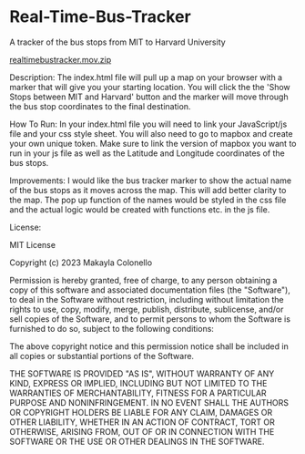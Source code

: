 # Real-Time-Bus-Tracker

A tracker of the bus stops from MIT to Harvard University

[realtimebustracker.mov.zip](https://github.com/makcolonello/Real-Time-Bus-Tracker/files/10377914/realtimebustracker.mov.zip)

Description:
The index.html file will pull up a map on your browser with a marker that will give you your starting location.  You will click the the 'Show Stops between MIT and Harvard' button and the marker will move through the bus stop coordinates to the final destination. 

How To Run:
In your index.html file you will need to link your JavaScript/js file and your css style sheet.  You will also need to go to mapbox and create your own unique token.  Make sure to link the version of mapbox you want to run in your js file as well as the Latitude and Longitude coordinates of the bus stops.

Improvements:
I would like the bus tracker marker to show the actual name of the bus stops as it moves across the map.  This will add better clarity to the map.  The pop up function of the names would be styled in the css file and the actual logic would be created with functions etc. in the js file. 

License:


MIT License

Copyright (c) 2023 Makayla Colonello

Permission is hereby granted, free of charge, to any person obtaining a copy
of this software and associated documentation files (the "Software"), to deal
in the Software without restriction, including without limitation the rights
to use, copy, modify, merge, publish, distribute, sublicense, and/or sell
copies of the Software, and to permit persons to whom the Software is
furnished to do so, subject to the following conditions:

The above copyright notice and this permission notice shall be included in all
copies or substantial portions of the Software.

THE SOFTWARE IS PROVIDED "AS IS", WITHOUT WARRANTY OF ANY KIND, EXPRESS OR
IMPLIED, INCLUDING BUT NOT LIMITED TO THE WARRANTIES OF MERCHANTABILITY,
FITNESS FOR A PARTICULAR PURPOSE AND NONINFRINGEMENT. IN NO EVENT SHALL THE
AUTHORS OR COPYRIGHT HOLDERS BE LIABLE FOR ANY CLAIM, DAMAGES OR OTHER
LIABILITY, WHETHER IN AN ACTION OF CONTRACT, TORT OR OTHERWISE, ARISING FROM,
OUT OF OR IN CONNECTION WITH THE SOFTWARE OR THE USE OR OTHER DEALINGS IN THE
SOFTWARE.
